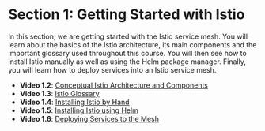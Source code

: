 # Section 1: Getting Started with Istio

In this section, we are getting started with the Istio service mesh. You will learn about the basics of the Istio architecture, its main components and the important glossary used throughout this course. You will then see how to install Istio manually as well as using the Helm package manager. Finally, you will learn how to deploy services into an Istio service mesh.

- **Video 1.2**: [Conceptual Istio Architecture and Components](video-1.2.md)
- **Video 1.3**: [Istio Glossary](video-1.3.md)
- **Video 1.4**: [Installing Istio by Hand](video-1.4.md)
- **Video 1.5**: [Installing Istio using Helm](video-1.5.md)
- **Video 1.6**: [Deploying Services to the Mesh](video-1.6.md)
